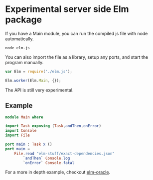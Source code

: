 # Experimental server side Elm package

If you have a Main module, you can run the compiled js file with node automatically.

```
node elm.js
```

You can also import the file as a library, setup any ports, and start the program manually.

```js
var Elm = require('./elm.js');

Elm.worker(Elm.Main, {});
```

The API is still very experimental.

## Example

```elm
module Main where

import Task exposing (Task,andThen,onError)
import Console
import File

port main : Task x ()
port main =
    File.read "elm-stuff/exact-dependencies.json"
        `andThen` Console.log
        `onError` Console.fatal
```

For a more in depth example, checkout [elm-oracle](https://github.com/ElmCast/elm-oracle/blob/master/Main.elm).
